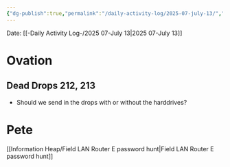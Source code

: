 ```yaml
---
{"dg-publish":true,"permalink":"/daily-activity-log/2025-07-july-13/","noteIcon":"","created":"2025-07-13T03:18:30.708-05:00"}
---
```


Date: [[-Daily Activity Log-/2025 07-July 13\|2025 07-July 13]]

# Ovation
## Dead Drops 212, 213
- Should we send in the drops with or without the harddrives?


# Pete
[[Information Heap/Field LAN Router E password hunt\|Field LAN Router E password hunt]]
